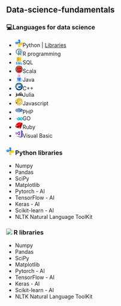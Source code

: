 ## Data-science-fundamentals
### 💻Languages for data science
- <img src="https://github.com/Derrick-Tan-D-WEBDEV/Data-science-fundamentals/blob/main/img/python.png" width="20"/>Python | [Libraries](#-python-libraries)
- <img src="https://github.com/Derrick-Tan-D-WEBDEV/Data-science-fundamentals/blob/main/img/r.png" width="20"/>R programming
- <img src="https://github.com/Derrick-Tan-D-WEBDEV/Data-science-fundamentals/blob/main/img/sql.png" width="20"/>SQL
- <img src="https://github.com/Derrick-Tan-D-WEBDEV/Data-science-fundamentals/blob/main/img/scala.png" width="20"/>Scala
- <img src="https://github.com/Derrick-Tan-D-WEBDEV/Data-science-fundamentals/blob/main/img/java.png" width="20"/>Java
- <img src="https://github.com/Derrick-Tan-D-WEBDEV/Data-science-fundamentals/blob/main/img/c++.png" width="20"/>C++
- <img src="https://github.com/Derrick-Tan-D-WEBDEV/Data-science-fundamentals/blob/main/img/julia.png" width="20"/>Julia
- <img src="https://github.com/Derrick-Tan-D-WEBDEV/Data-science-fundamentals/blob/main/img/javascript.png" width="20"/>Javascript
- <img src="https://github.com/Derrick-Tan-D-WEBDEV/Data-science-fundamentals/blob/main/img/php.png" width="20"/>PHP
- <img src="https://github.com/Derrick-Tan-D-WEBDEV/Data-science-fundamentals/blob/main/img/go.png" width="20"/>GO
- <img src="https://github.com/Derrick-Tan-D-WEBDEV/Data-science-fundamentals/blob/main/img/ruby.png" width="20"/>Ruby
- <img src="https://github.com/Derrick-Tan-D-WEBDEV/Data-science-fundamentals/blob/main/img/vb.png" width="20"/>Visual Basic

### <img src="https://github.com/Derrick-Tan-D-WEBDEV/Data-science-fundamentals/blob/main/img/python.png" width="20"/></li> Python libraries
<ul name="python-intro">
  <li>Numpy</li>
  <li>Pandas</li>
  <li>SciPy</li>
  <li>Matplotlib</li>
  <li>Pytorch - AI</li>
  <li>TensorFlow - AI</li>
  <li>Keras - AI</li>
  <li>Scikit-learn - AI</li>
  <li>NLTK Natural Language ToolKit</li>
</ul>

### <img src="https://www.flaticon.com/svg/vstatic/svg/1387/1387537.svg?token=exp=1611629180~hmac=39b13fab117fce7de71fd245f88f0e56" width="20"/></li> R libraries
<ul>
  <li>Numpy</li>
  <li>Pandas</li>
  <li>SciPy</li>
  <li>Matplotlib</li>
  <li>Pytorch - AI</li>
  <li>TensorFlow - AI</li>
  <li>Keras - AI</li>
  <li>Scikit-learn - AI</li>
  <li>NLTK Natural Language ToolKit</li>
</ul>
